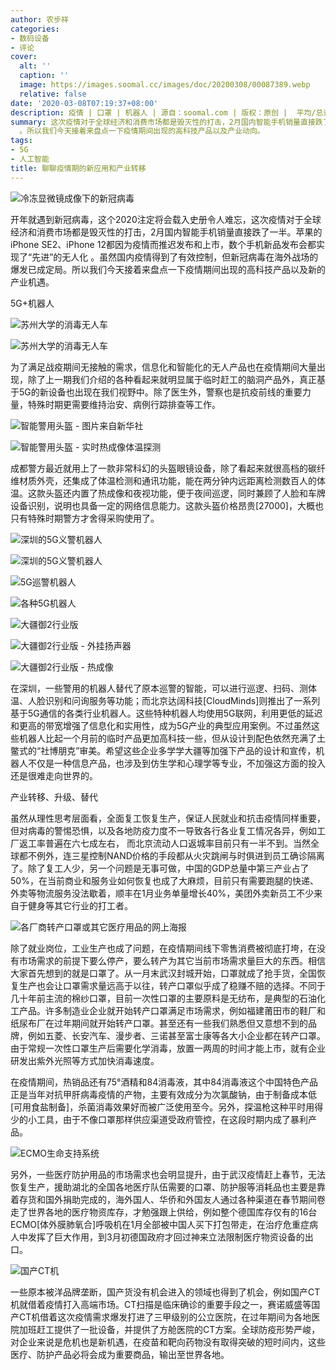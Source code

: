 ```yaml
---
author: 农步祥
categories:
- 数码设备
- 评论
cover:
  alt: ''
  caption: ''
  image: https://images.soomal.cc/images/doc/20200308/00087389.webp
  relative: false
date: '2020-03-08T07:19:37+08:00'
description: 疫情 | 口罩 | 机器人 | 源自：soomal.com | 版权：原创 |  平均/总评分：09.79/137
summary: 这次疫情对于全球经济和消费市场都是毁灭性的打击，2月国内智能手机销量直接跌了一半。苹果的iPhone SE2、iPhone 12都因为疫情而推迟发布和上市，数个手机新品发布会都实现了“先进”的无人化
  。所以我们今天接着来盘点一下疫情期间出现的高科技产品以及产业动向。
tags:
- 5G
- 人工智能
title: 聊聊疫情期的新应用和产业转移
---
```


![冷冻显微镜成像下的新冠病毒](https://images.soomal.cc/images/doc/20200308/00087390.webp)



开年就遇到新冠病毒，这个2020注定将会载入史册令人难忘，这次疫情对于全球经济和消费市场都是毁灭性的打击，2月国内智能手机销量直接跌了一半。苹果的iPhone SE2、iPhone 12都因为疫情而推迟发布和上市，数个手机新品发布会都实现了“先进”的无人化 。虽然国内疫情得到了有效控制，但新冠病毒在海外战场的爆发已成定局。所以我们今天接着来盘点一下疫情期间出现的高科技产品以及新的产业机遇。



5G+机器人



![苏州大学的消毒无人车](https://images.soomal.cc/images/doc/20200308/00087391_01.webp)



![苏州大学的消毒无人车](https://images.soomal.cc/images/doc/20200308/00087392_01.webp)



为了满足战疫期间无接触的需求，信息化和智能化的无人产品也在疫情期间大量出现，除了上一期我们介绍的各种看起来就明显属于临时赶工的脑洞产品外，真正基于5G的新设备也出现在我们视野中。除了医生外，警察也是抗疫前线的重要力量，特殊时期更需要维持治安、病例行踪排查等工作。



![智能警用头盔 - 图片来自新华社](https://images.soomal.cc/images/doc/20200308/00087397_01.webp)



![智能警用头盔 - 实时热成像体温探测](https://images.soomal.cc/images/doc/20200308/00087398_01.webp)



成都警方最近就用上了一款非常科幻的头盔眼镜设备，除了看起来就很高档的碳纤维材质外壳，还集成了体温检测和通讯功能，能在两分钟内远距离检测数百人的体温。这款头盔还内置了热成像和夜视功能，便于夜间巡逻，同时兼顾了人脸和车牌设备识别，说明也具备一定的网络信息能力。这款头盔价格昂贵[27000]，大概也只有特殊时期警方才舍得采购使用了。



![深圳的5G义警机器人](https://images.soomal.cc/images/doc/20200308/00087393_01.webp)



![深圳的5G义警机器人](https://images.soomal.cc/images/doc/20200308/00087394_01.webp)



![5G巡警机器人](https://images.soomal.cc/images/doc/20200308/00087395_01.webp)



![各种5G机器人](https://images.soomal.cc/images/doc/20200308/00087396.webp)



![大疆御2行业版](https://images.soomal.cc/images/doc/20200308/00087399_01.webp)



![大疆御2行业版 - 外挂扬声器](https://images.soomal.cc/images/doc/20200308/00087400_01.webp)



![大疆御2行业版 - 热成像](https://images.soomal.cc/images/doc/20200308/00087401_01.webp)



在深圳，一些警用的机器人替代了原本巡警的智能，可以进行巡逻、扫码、测体温、人脸识别和问询服务等功能；而北京达阔科技[CloudMinds]则推出了一系列基于5G通信的各类行业机器人。这些特种机器人均使用5G联网，利用更低的延迟和更高的带宽增强了信息化和实用性，成为5G产业的典型应用案例。不过虽然这些机器人比起一个月前的临时产品更加高科技一些，但从设计到配色依然充满了土鳖式的“社博朋克”审美。希望这些企业多学学大疆等加强下产品的设计和宣传，机器人不仅是一种信息产品，也涉及到仿生学和心理学等专业，不加强这方面的投入还是很难走向世界的。



产业转移、升级、替代



虽然从理性思考层面看，全面复工恢复生产，保证人民就业和抗击疫情同样重要， 但对病毒的警惕恐惧，以及各地防疫力度不一导致各行各业复工情况各异，例如工厂返工率普遍在六七成左右， 而北京流动人口返城率目前只有一半不到。当然全球都不例外，连三星控制NAND价格的手段都从火灾跳闸与时俱进到员工确诊隔离了。除了复工人少，另一个问题是无事可做，中国的GDP总量中第三产业占了50%，在当前商业和服务业如何恢复也成了大麻烦，目前只有需要跑腿的快递、外卖等物流服务没法歇着，顺丰在1月业务单量增长40%，美团外卖新员工不少来自于健身等其它行业的打工者。



![各厂商转产口罩或其它医疗用品的网上海报](https://images.soomal.cc/images/doc/20200308/00087402.webp)



除了就业岗位，工业生产也成了问题，在疫情期间线下零售消费被彻底打垮，在没有市场需求的前提下要么停产，要么转产为其它当前市场需求量巨大的东西。相信大家首先想到的就是口罩了。从一月末武汉封城开始，口罩就成了抢手货，全国恢复生产也会让口罩需求量远高于以往，转产口罩似乎成了稳赚不赔的选择。不同于几十年前主流的棉纱口罩，目前一次性口罩的主要原料是无纺布，是典型的石油化工产品。许多制造业企业就开始转产口罩满足市场需求，例如福建莆田市的鞋厂和纸尿布厂在过年期间就开始转产口罩。甚至还有一些我们熟悉但又意想不到的品牌，例如五菱、长安汽车、漫步者、三诺甚至富士康等各大小企业都在转产口罩。由于常规一次性口罩生产后需要化学消毒，放置一两周的时间才能上市，就有企业研发出紫外光照等方式加快消毒速度。



在疫情期间，热销品还有75°酒精和84消毒液，其中84消毒液这个中国特色产品正是当年对抗甲肝病毒疫情的产物，主要有效成分为次氯酸钠，由于制备成本低[可用食盐制备]，杀菌消毒效果好而被广泛使用至今。另外，探温枪这种平时用得少的小工具，由于不像口罩那样供应渠道受政府管控，在这段时期内成了暴利产品。



![ECMO生命支持系统](https://images.soomal.cc/images/doc/20200308/00087406.webp)



另外，一些医疗防护用品的市场需求也会明显提升，由于武汉疫情赶上春节，无法恢复生产，援助湖北的全国各地医疗队伍需要的口罩、防护服等消耗品也主要是靠着存货和国外捐助完成的，海外国人、华侨和外国友人通过各种渠道在春节期间卷走了世界各地的医疗物资库存，才勉强跟上供给，例如整个德国库存仅有的16台ECMO[体外膜肺氧合]呼吸机在1月全部被中国人买下打包带走，在治疗危重症病人中发挥了巨大作用，到3月初德国政府才回过神来立法限制医疗物资设备的出口。



![国产CT机](https://images.soomal.cc/images/doc/20200308/00087403.webp)



一些原本被洋品牌垄断，国产货没有机会进入的领域也得到了机会，例如国产CT机就借着疫情打入高端市场。CT扫描是临床确诊的重要手段之一，赛诺威盛等国产CT机借着这次疫情需求爆发打进了三甲级别的公立医院，在过年期间为各地医院加班赶工提供了一批设备，并提供了方舱医院的CT方案。全球防疫形势严峻，对企业来说是危机也是新机遇，在疫苗和靶向药物没有取得突破的短时间内，这些医疗、防护产品必将会成为重要商品，输出至世界各地。